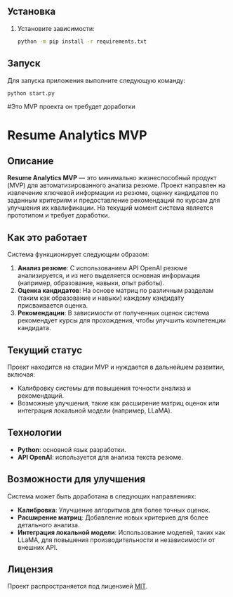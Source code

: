 ## Установка

1. Установите зависимости:

   ```bash
   python -m pip install -r requirements.txt
   ```

## Запуск

Для запуска приложения выполните следующую команду:

```bash
python start.py
```

#Это MVP проекта он требудет доработки

# Resume Analytics MVP

## Описание

**Resume Analytics MVP** — это минимально жизнеспособный продукт (MVP) для автоматизированного анализа резюме. Проект направлен на извлечение ключевой информации из резюме, оценку кандидатов по заданным критериям и предоставление рекомендаций по курсам для улучшения их квалификации. На текущий момент система является прототипом и требует доработки.

## Как это работает

Система функционирует следующим образом:

1. **Анализ резюме**: С использованием API OpenAI резюме анализируется, и из него выделяется основная информация (например, образование, навыки, опыт работы).
2. **Оценка кандидатов**: На основе матриц по различным разделам (таким как образование и навыки) каждому кандидату присваивается оценка.
3. **Рекомендации**: В зависимости от полученных оценок система рекомендует курсы для прохождения, чтобы улучшить компетенции кандидата.

## Текущий статус

Проект находится на стадии MVP и нуждается в дальнейшем развитии, включая:
- Калибровку системы для повышения точности анализа и рекомендаций.
- Возможные улучшения, такие как расширение матриц оценок или интеграция локальной модели (например, LLaMA).

## Технологии

- **Python**: основной язык разработки.
- **API OpenAI**: используется для анализа текста резюме.

## Возможности для улучшения

Система может быть доработана в следующих направлениях:
- **Калибровка**: Улучшение алгоритмов для более точных оценок.
- **Расширение матриц**: Добавление новых критериев для более детального анализа.
- **Интеграция локальной модели**: Использование моделей, таких как LLaMA, для повышения производительности и независимости от внешних API.

## Лицензия

Проект распространяется под лицензией [MIT](LICENSE).
